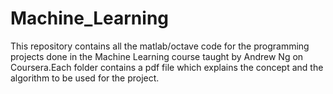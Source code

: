 Machine_Learning
================
This repository contains all the matlab/octave code for the programming projects done in the Machine Learning course taught by Andrew Ng on Coursera.Each folder contains a pdf file which explains the concept and the algorithm to be used for the project.
